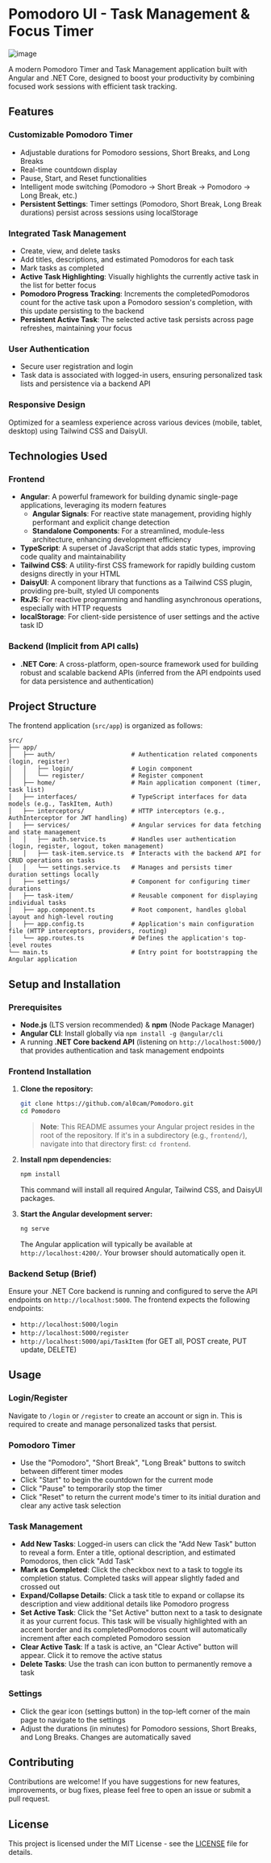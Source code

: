 # Pomodoro UI - Task Management & Focus Timer

![image](https://github.com/user-attachments/assets/76ab62e9-d06f-4108-9b2f-eddafdfd47c8)

A modern Pomodoro Timer and Task Management application built with Angular and .NET Core, designed to boost your productivity by combining focused work sessions with efficient task tracking.

## Features

### Customizable Pomodoro Timer
- Adjustable durations for Pomodoro sessions, Short Breaks, and Long Breaks
- Real-time countdown display
- Pause, Start, and Reset functionalities
- Intelligent mode switching (Pomodoro → Short Break → Pomodoro → Long Break, etc.)
- **Persistent Settings**: Timer settings (Pomodoro, Short Break, Long Break durations) persist across sessions using localStorage

### Integrated Task Management
- Create, view, and delete tasks
- Add titles, descriptions, and estimated Pomodoros for each task
- Mark tasks as completed
- **Active Task Highlighting**: Visually highlights the currently active task in the list for better focus
- **Pomodoro Progress Tracking**: Increments the completedPomodoros count for the active task upon a Pomodoro session's completion, with this update persisting to the backend
- **Persistent Active Task**: The selected active task persists across page refreshes, maintaining your focus

### User Authentication
- Secure user registration and login
- Task data is associated with logged-in users, ensuring personalized task lists and persistence via a backend API

### Responsive Design
Optimized for a seamless experience across various devices (mobile, tablet, desktop) using Tailwind CSS and DaisyUI.

## Technologies Used

### Frontend
- **Angular**: A powerful framework for building dynamic single-page applications, leveraging its modern features
  - **Angular Signals**: For reactive state management, providing highly performant and explicit change detection
  - **Standalone Components**: For a streamlined, module-less architecture, enhancing development efficiency
- **TypeScript**: A superset of JavaScript that adds static types, improving code quality and maintainability
- **Tailwind CSS**: A utility-first CSS framework for rapidly building custom designs directly in your HTML
- **DaisyUI**: A component library that functions as a Tailwind CSS plugin, providing pre-built, styled UI components
- **RxJS**: For reactive programming and handling asynchronous operations, especially with HTTP requests
- **localStorage**: For client-side persistence of user settings and the active task ID

### Backend (Implicit from API calls)
- **.NET Core**: A cross-platform, open-source framework used for building robust and scalable backend APIs (inferred from the API endpoints used for data persistence and authentication)

## Project Structure

The frontend application (`src/app`) is organized as follows:

```
src/
├── app/
│   ├── auth/                     # Authentication related components (login, register)
│   │   ├── login/                # Login component
│   │   └── register/             # Register component
│   ├── home/                     # Main application component (timer, task list)
│   ├── interfaces/               # TypeScript interfaces for data models (e.g., TaskItem, Auth)
│   ├── interceptors/             # HTTP interceptors (e.g., AuthInterceptor for JWT handling)
│   ├── services/                 # Angular services for data fetching and state management
│   │   ├── auth.service.ts       # Handles user authentication (login, register, logout, token management)
│   │   ├── task-item.service.ts  # Interacts with the backend API for CRUD operations on tasks
│   │   └── settings.service.ts   # Manages and persists timer duration settings locally
│   ├── settings/                 # Component for configuring timer durations
│   ├── task-item/                # Reusable component for displaying individual tasks
│   ├── app.component.ts          # Root component, handles global layout and high-level routing
│   ├── app.config.ts             # Application's main configuration file (HTTP interceptors, providers, routing)
│   └── app.routes.ts             # Defines the application's top-level routes
└── main.ts                       # Entry point for bootstrapping the Angular application
```

## Setup and Installation

### Prerequisites
- **Node.js** (LTS version recommended) & **npm** (Node Package Manager)
- **Angular CLI**: Install globally via `npm install -g @angular/cli`
- A running **.NET Core backend API** (listening on `http://localhost:5000/`) that provides authentication and task management endpoints

### Frontend Installation

1. **Clone the repository:**
   ```bash
   git clone https://github.com/al0cam/Pomodoro.git
   cd Pomodoro
   ```

   > **Note**: This README assumes your Angular project resides in the root of the repository. If it's in a subdirectory (e.g., `frontend/`), navigate into that directory first: `cd frontend`.

2. **Install npm dependencies:**
   ```bash
   npm install
   ```

   This command will install all required Angular, Tailwind CSS, and DaisyUI packages.

3. **Start the Angular development server:**
   ```bash
   ng serve
   ```

   The Angular application will typically be available at `http://localhost:4200/`. Your browser should automatically open it.

### Backend Setup (Brief)

Ensure your .NET Core backend is running and configured to serve the API endpoints on `http://localhost:5000`. The frontend expects the following endpoints:

- `http://localhost:5000/login`
- `http://localhost:5000/register`
- `http://localhost:5000/api/TaskItem` (for GET all, POST create, PUT update, DELETE)

## Usage

### Login/Register
Navigate to `/login` or `/register` to create an account or sign in. This is required to create and manage personalized tasks that persist.

### Pomodoro Timer
- Use the "Pomodoro", "Short Break", "Long Break" buttons to switch between different timer modes
- Click "Start" to begin the countdown for the current mode
- Click "Pause" to temporarily stop the timer
- Click "Reset" to return the current mode's timer to its initial duration and clear any active task selection

### Task Management
- **Add New Tasks**: Logged-in users can click the "Add New Task" button to reveal a form. Enter a title, optional description, and estimated Pomodoros, then click "Add Task"
- **Mark as Completed**: Click the checkbox next to a task to toggle its completion status. Completed tasks will appear slightly faded and crossed out
- **Expand/Collapse Details**: Click a task title to expand or collapse its description and view additional details like Pomodoro progress
- **Set Active Task**: Click the "Set Active" button next to a task to designate it as your current focus. This task will be visually highlighted with an accent border and its completedPomodoros count will automatically increment after each completed Pomodoro session
- **Clear Active Task**: If a task is active, an "Clear Active" button will appear. Click it to remove the active status
- **Delete Tasks**: Use the trash can icon button to permanently remove a task

### Settings
- Click the gear icon (settings button) in the top-left corner of the main page to navigate to the settings
- Adjust the durations (in minutes) for Pomodoro sessions, Short Breaks, and Long Breaks. Changes are automatically saved

## Contributing

Contributions are welcome! If you have suggestions for new features, improvements, or bug fixes, please feel free to open an issue or submit a pull request.

## License

This project is licensed under the MIT License - see the [LICENSE](LICENSE) file for details.

